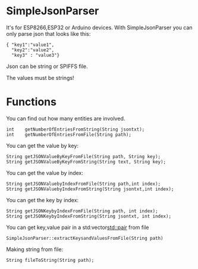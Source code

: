 # SimpleJsonParser
It's for ESP8266,ESP32 or Arduino devices.
With SimpleJsonParser you can only parse json that looks like this:
```
{ "key1":"value1",
  "key2":"value2",
  "key3" : "value3"}
```
Json can be string or SPIFFS file.

The values must be strings!

# Functions

You can find out how many entities are involved.
```
int    getNumberOfEntriesFromString(String jsontxt);
int    getNumberOfEntriesFromFile(String path);
```
You can get the value by key:
```
String getJSONValueByKeyFromFile(String path, String key);
String getJSONValueByKeyFromString(String text, String key);
```
You can get the value by index:
```
String getJSONValuebyIndexFromFile(String path,int index);
String getJSONValuebyIndexFromString(String jsontxt,int index);
```
You can get the key by index:
```
String getJSONKeybyIndexFromFile(String path, int index);
String getJSONKeybyIndexFromString(String jsontxt, int index);
```
You can get key,value pair in a std:vector<std::pair> from file
```
SimpleJsonParser::extractKeysandValuesFromFile(String path)
```
Making string from file:

```
String fileToString(String path);
```
